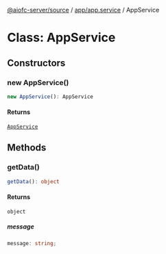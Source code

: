 [@aiofc-server/source](../../../index.md) / [app/app.service](../index.md) / AppService

# Class: AppService

## Constructors

### new AppService()

```ts
new AppService(): AppService
```

#### Returns

[`AppService`](AppService.md)

## Methods

### getData()

```ts
getData(): object
```

#### Returns

`object`

##### message

```ts
message: string;
```

